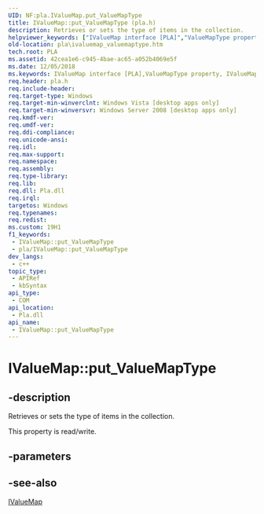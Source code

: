 ```yaml
---
UID: NF:pla.IValueMap.put_ValueMapType
title: IValueMap::put_ValueMapType (pla.h)
description: Retrieves or sets the type of items in the collection.
helpviewer_keywords: ["IValueMap interface [PLA]","ValueMapType property","IValueMap.ValueMapType","IValueMap.put_ValueMapType","IValueMap::ValueMapType","IValueMap::get_ValueMapType","IValueMap::put_ValueMapType","ValueMapType property [PLA]","ValueMapType property [PLA]","IValueMap interface","base.ivaluemap_valuemaptype","pla.ivaluemap_valuemaptype","pla/IValueMap::ValueMapType","pla/IValueMap::get_ValueMapType","pla/IValueMap::put_ValueMapType","put_ValueMapType"]
old-location: pla\ivaluemap_valuemaptype.htm
tech.root: PLA
ms.assetid: 42cea1e6-c945-4bae-ac65-a052b4069e5f
ms.date: 12/05/2018
ms.keywords: IValueMap interface [PLA],ValueMapType property, IValueMap.ValueMapType, IValueMap.put_ValueMapType, IValueMap::ValueMapType, IValueMap::get_ValueMapType, IValueMap::put_ValueMapType, ValueMapType property [PLA], ValueMapType property [PLA],IValueMap interface, base.ivaluemap_valuemaptype, pla.ivaluemap_valuemaptype, pla/IValueMap::ValueMapType, pla/IValueMap::get_ValueMapType, pla/IValueMap::put_ValueMapType, put_ValueMapType
req.header: pla.h
req.include-header: 
req.target-type: Windows
req.target-min-winverclnt: Windows Vista [desktop apps only]
req.target-min-winversvr: Windows Server 2008 [desktop apps only]
req.kmdf-ver: 
req.umdf-ver: 
req.ddi-compliance: 
req.unicode-ansi: 
req.idl: 
req.max-support: 
req.namespace: 
req.assembly: 
req.type-library: 
req.lib: 
req.dll: Pla.dll
req.irql: 
targetos: Windows
req.typenames: 
req.redist: 
ms.custom: 19H1
f1_keywords:
 - IValueMap::put_ValueMapType
 - pla/IValueMap::put_ValueMapType
dev_langs:
 - c++
topic_type:
 - APIRef
 - kbSyntax
api_type:
 - COM
api_location:
 - Pla.dll
api_name:
 - IValueMap::put_ValueMapType
---
```


# IValueMap::put_ValueMapType


## -description

Retrieves or sets the type of items in the collection.

This property is read/write.

## -parameters

## -see-also

<a href="/previous-versions/windows/desktop/api/pla/nn-pla-ivaluemap">IValueMap</a>

